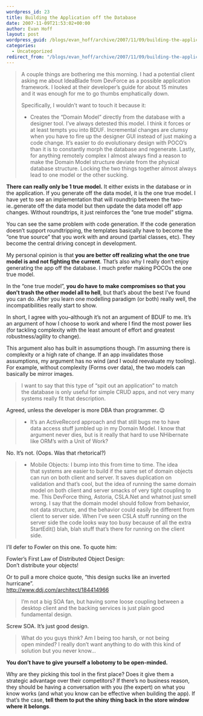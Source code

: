 ```yaml
---
wordpress_id: 23
title: Building the Application off the Database
date: 2007-11-09T21:53:02+00:00
author: Evan Hoff
layout: post
wordpress_guid: /blogs/evan_hoff/archive/2007/11/09/building-the-application-off-the-database.aspx
categories:
  - Uncategorized
redirect_from: "/blogs/evan_hoff/archive/2007/11/09/building-the-application-off-the-database.aspx/"
---
```

</p> 

> A couple things are bothering me this morning. I had a potential&nbsp;client asking me about IdeaBlade from DevForce as a possible application framework. I looked at their developer&#8217;s guide for about 15 minutes and it was enough for me to go thumbs emphatically down. 
> 
> Specifically, I wouldn&#8217;t want to touch it because it: 
> 
> * Creates the &#8220;Domain Model&#8221; directly from the database with a designer&nbsp;tool. I&#8217;ve always detested this model. I think it forces or at least&nbsp;tempts you into BDUF. Incremental changes are clumsy when you have to&nbsp;fire up the designer GUI instead of just making a code change. It&#8217;s&nbsp;easier to do evolutionary design with POCO&#8217;s than it is to constantly&nbsp;morph the database and regenerate. Lastly, for anything remotely&nbsp;complex I almost always find a reason to make the Domain Model&nbsp;structure deviate from the physical database structure. Locking the two&nbsp;things together almost always lead to one model or the other sucking. 

**There can really only be 1 true model.** It either exists in the database or in the application. If you generate off the data model, it is the one true model. I have yet to see an implementation that will roundtrip between the two&#8211;ie..generate off the data model but then update the data model off app changes. Without roundtrips, it just reinforces the &#8220;one true model&#8221; stigma. 

You can see the same problem with code generation. If the code generation doesn&#8217;t support roundtripping, the templates basically have to become the &#8220;one true source&#8221; that you work with and around (partial classes, etc). They become the central driving concept in development. 

My personal opinion is that **you are better off realizing what the one true model is and not fighting the current**. That&#8217;s also why I really don&#8217;t enjoy generating the app off the database. I much prefer making POCOs the one true model. 

In the &#8220;one true model&#8221;, **you do have to make compromises so that you don&#8217;t trash the other model all to hell**, but that&#8217;s about the best I&#8217;ve found you can do. After you learn one modelling paradigm (or both) really well, the incompatibilities really start to show. 

In short, I agree with you&#8211;although it&#8217;s not an argument of BDUF to me. It&#8217;s an argument of how I choose to work and where I find the most power lies (for tackling complexity with the least amount of effort and greatest robustness/agility to change). 

This argument also has built in assumptions though. I&#8217;m assuming there is complexity or a high rate of change. If an app invalidates those assumptions, my argument has no wind (and I would reevaluate my tooling). For example, without complexity (Forms over data), the two models can basically be mirror images. 

> I want to say that this type of &#8220;spit out an application&#8221; to match the&nbsp;database is only useful for simple CRUD apps, and not very many systems&nbsp;really fit that description. 

Agreed, unless the developer is more DBA than programmer. 😉 

> * It&#8217;s an ActiveRecord approach and that still bugs me to have data&nbsp;access stuff jumbled up in my Domain Model. I know that argument never&nbsp;dies, but is it really that hard to use NHibernate like ORM&#8217;s with a&nbsp;Unit of Work? 

No. It&#8217;s not. (Oops. Was that rhetorical?) 

> * Mobile Objects: I bump into this from time to time. The idea that&nbsp;systems are easier to build if the same set of domain objects can run&nbsp;on both client and server. It saves duplication on validation and&nbsp;that&#8217;s cool, but the idea of running the same domain model on both&nbsp;client and server smacks of very tight coupling to me. This DevForce&nbsp;thing, Astoria, CSLA.Net and whatnot just smell wrong. I say that the&nbsp;domain model should follow from behavior, not data structure, and the&nbsp;behavior could easily be different from client to server side. When&nbsp;I&#8217;ve seen CSLA stuff running on the server side the code looks way too&nbsp;busy because of all the extra StartEdit() blah, blah stuff that&#8217;s there&nbsp;for running on the client side. 

I&#8217;ll defer to Fowler on this one. To quote him: 

Fowler&#8217;s First Law of Distributed Object Design:   
Don&#8217;t distribute your objects! 

Or to pull a more choice quote, &#8220;this design sucks like an inverted hurricane&#8221;.   
<http://www.ddj.com/architect/184414966> 

> I&#8217;m not a big SOA fan, but having some loose coupling between a desktop&nbsp;client and the backing services is just plain good fundamental design. 

Screw SOA. It&#8217;s just good design. 

> What do you guys think? Am I being too harsh, or not being open&nbsp;minded? I really don&#8217;t want anything to do with this kind of solution&nbsp;but you never know&#8230; 

**You don&#8217;t have to give yourself a lobotomy to be open-minded.** 

Why are they picking this tool in the first place? Does it give them a strategic advantage over their competitors? If there&#8217;s no business reason, they should be having a conversation with you (the expert) on what you know works (and what you know can be effective when building the app). If that&#8217;s the case, **tell them to put the shiny thing back&nbsp;in the store window where it belongs**.